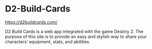 # D2-Build-Cards

https://d2buildcards.com/

D2 Build Cards is a web app integrated with the game Destiny 2. The purpose of this site is to provide an easy and stylish way to share your characters' equipment, stats, and abilities.
